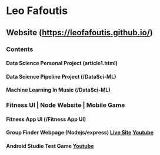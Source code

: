 # Leo Fafoutis

## Website (https://leofafoutis.github.io/)
### Contents
#### Data Science Personal Project (article1.html)
#### Data Science Pipeline Project (/DataSci-ML)
#### Machine Learning In Music (/DataSci-ML)

### Fitness UI | Node Website | Mobile Game
#### Fitness App UI (/Fitness App UI)
#### Group Finder Webpage (Nodejs/express) [Live Site](https://leofafoutis-cmsc335project.onrender.com/) [Youtube](https://youtu.be/X5t-THX-kFg)
#### Android Studio Test Game [Youtube](https://www.youtube.com/watch?v=8rBBM2x-cxY)

